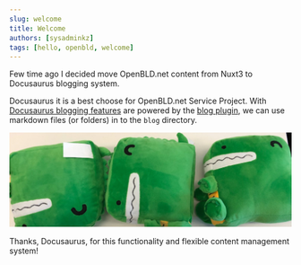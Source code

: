 ```yaml
---
slug: welcome
title: Welcome
authors: [sysadminkz]
tags: [hello, openbld, welcome]
---
```


Few time ago I decided move OpenBLD.net content from Nuxt3 to Docusaurus blogging system.

Docusaurus it is a best choose for OpenBLD.net Service Project. With [Docusaurus blogging features](https://docusaurus.io/docs/blog) are powered by the [blog plugin](https://docusaurus.io/docs/api/plugins/@docusaurus/plugin-content-blog),
we can use markdown files (or folders) in to the `blog` directory.

![Docusaurus Plushie](./docusaurus-plushie-banner.jpeg)

Thanks, Docusaurus, for this functionality and flexible content management system!
